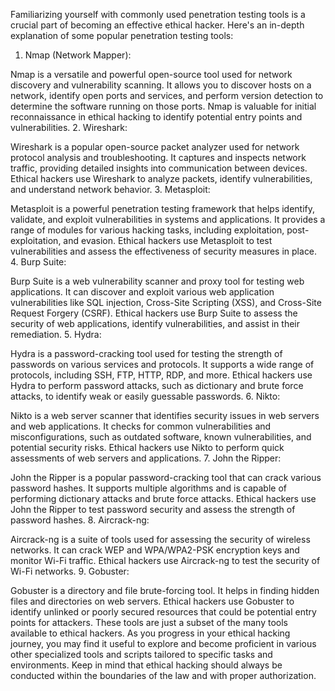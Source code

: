 Familiarizing yourself with commonly used penetration testing tools is a crucial part of becoming an effective ethical hacker. Here's an in-depth explanation of some popular penetration testing tools:

1. Nmap (Network Mapper):

Nmap is a versatile and powerful open-source tool used for network discovery and vulnerability scanning.
It allows you to discover hosts on a network, identify open ports and services, and perform version detection to determine the software running on those ports.
Nmap is valuable for initial reconnaissance in ethical hacking to identify potential entry points and vulnerabilities.
2. Wireshark:

Wireshark is a popular open-source packet analyzer used for network protocol analysis and troubleshooting.
It captures and inspects network traffic, providing detailed insights into communication between devices.
Ethical hackers use Wireshark to analyze packets, identify vulnerabilities, and understand network behavior.
3. Metasploit:

Metasploit is a powerful penetration testing framework that helps identify, validate, and exploit vulnerabilities in systems and applications.
It provides a range of modules for various hacking tasks, including exploitation, post-exploitation, and evasion.
Ethical hackers use Metasploit to test vulnerabilities and assess the effectiveness of security measures in place.
4. Burp Suite:

Burp Suite is a web vulnerability scanner and proxy tool for testing web applications.
It can discover and exploit various web application vulnerabilities like SQL injection, Cross-Site Scripting (XSS), and Cross-Site Request Forgery (CSRF).
Ethical hackers use Burp Suite to assess the security of web applications, identify vulnerabilities, and assist in their remediation.
5. Hydra:

Hydra is a password-cracking tool used for testing the strength of passwords on various services and protocols.
It supports a wide range of protocols, including SSH, FTP, HTTP, RDP, and more.
Ethical hackers use Hydra to perform password attacks, such as dictionary and brute force attacks, to identify weak or easily guessable passwords.
6. Nikto:

Nikto is a web server scanner that identifies security issues in web servers and web applications.
It checks for common vulnerabilities and misconfigurations, such as outdated software, known vulnerabilities, and potential security risks.
Ethical hackers use Nikto to perform quick assessments of web servers and applications.
7. John the Ripper:

John the Ripper is a popular password-cracking tool that can crack various password hashes.
It supports multiple algorithms and is capable of performing dictionary attacks and brute force attacks.
Ethical hackers use John the Ripper to test password security and assess the strength of password hashes.
8. Aircrack-ng:

Aircrack-ng is a suite of tools used for assessing the security of wireless networks.
It can crack WEP and WPA/WPA2-PSK encryption keys and monitor Wi-Fi traffic.
Ethical hackers use Aircrack-ng to test the security of Wi-Fi networks.
9. Gobuster:

Gobuster is a directory and file brute-forcing tool. It helps in finding hidden files and directories on web servers.
Ethical hackers use Gobuster to identify unlinked or poorly secured resources that could be potential entry points for attackers.
These tools are just a subset of the many tools available to ethical hackers. As you progress in your ethical hacking journey, you may find it useful to explore and become proficient in various other specialized tools and scripts tailored to specific tasks and environments. Keep in mind that ethical hacking should always be conducted within the boundaries of the law and with proper authorization.